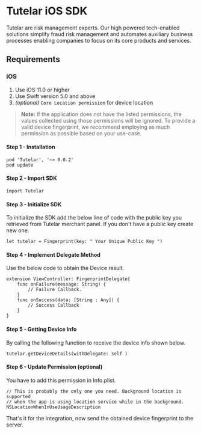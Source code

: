 # Tutelar iOS SDK

Tutelar are risk management experts. Our high powered tech-enabled solutions simplify fraud risk management and automates auxiliary business processes enabling companies to focus on its core products and services.

## Requirements
### iOS
1. Use iOS 11.0 or higher
2. Use Swift version 5.0 and above
3. _(optional)_ ```Core Location permission``` for device location

> __Note:__ If the application does not have the listed permissions, the values collected using those permissions will be ignored. To provide a valid device fingerprint, we recommend employing as much permission as possible based on your use-case.

#### Step 1 - Installation
```
pod 'Tutelar', '~> 0.0.2'
pod update
```
#### Step 2 - Import SDK
```
import Tutelar
```
#### Step 3 - Initialize SDK
To initialize the SDK add the below line of code with the public key you retrieved from Tutelar merchant panel. If you don't have a public key create new one.
```
let tutelar = Fingerprint(key: " Your Unique Public Key ")
```
#### Step 4 - Implement  Delegate Method
Use the below code to obtain the Device result.
```
extension ViewController: FingerprintDelegate{
    func onFailure(message: String) {
        // Failure Callback.
    }
    func onSuccess(data: [String : Any]) {
        // Success Callback
    }
}
```
#### Step 5 - Getting Device Info
By calling the following function to receive the device info shown below.
```
tutelar.getDeviceDetails(withDelegate: self )
```
#### Step 6 - Update Permission (optional)
You have to add this permission in Info.plist.
```
// This is probably the only one you need. Background location is supported
// when the app is using location service while in the background.
NSLocationWhenInUseUsageDescription
```
That's it for the integration, now send the obtained device fingerprint to the server.
